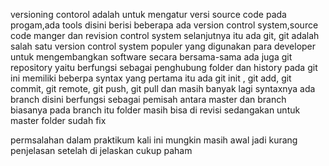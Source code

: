 versioning contorol adalah untuk mengatur versi source code pada progam,ada tools disini berisi beberapa ada version control system,source code manger dan revision control system selanjutnya itu ada git, 
git adalah salah satu version control system populer yang digunakan para developer untuk mengembangkan software secara bersama-sama ada juga git repository yaitu berfungsi sebagai penghubung folder dan history pada git ini memiliki beberpa syntax yang pertama itu ada git init , git add, git commit, git remote, git push, git pull dan masih banyak lagi syntaxnya 
ada branch disini berfungsi sebagai pemisah antara master dan branch biasanya pada branch itu folder masih bisa di revisi sedangakan untuk master folder sudah fix 

permsalahan dalam praktikum kali ini mungkin masih awal jadi kurang penjelasan setelah di jelaskan cukup paham
